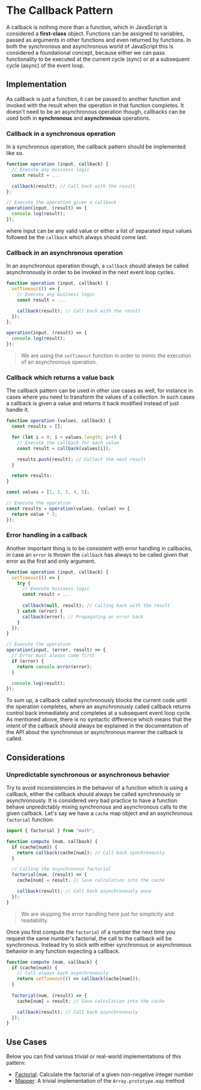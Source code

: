 # The Callback Pattern

A callback is nothing more than a function, which in JavaScript is considered a **first-class** object. Functions can be assigned to variables, passed as arguments in other functions and even returned by functions. In both the synchronous and asynchronous world of JavaScript this is considered a foundational concept, because either we can pass functionality to be executed at the current cycle (sync) or at a subsequent cycle (async) of the event loop.

## Implementation

As callback is just a function, it can be passed to another function and invoked with the result when the operation in that function completes. It doesn't need to be an asynchronous operation though, callbacks can be used both in **synchronous** and **asynchronous** operations.

### Callback in a synchronous operation

In a synchronous operation, the callback pattern should be implemented like so.

```javascript
function operation (input, callback) {
  // Execute any business logic
  const result = ...

  callback(result); // Call back with the result
};

// Execute the operation given a callback
operation(input, (result) => {
  console.log(result);
});
```

where input can be any valid value or either a list of separated input values followed be the `callback` which always should come last.

### Callback in an asynchronous operation

In an asynchronous operation though, a `callback` should always be called asynchronously in order to be invoked in the next event loop cycles.

```javascript
function operation (input, callback) {
  setTimeout(() => {
    // Execute any business logic
    const result = ...

    callback(result); // Call back with the result
  });
};

operation(input, (result) => {
  console.log(result);
});
```

> We are using the `setTimeout` function in order to mimic the execution of an asynchronous operation.

### Callback which returns a value back

The callback pattern can be used in other use cases as well, for instance in cases where you need to transform the values of a collection. In such cases a callback is given a value and returns it back modified instead of just handle it.

```javascript
function operation (values, callback) {
  const results = [];

  for (let i = 0; i < values.length; i++) {
    // Execute the callback for each value
    const result = callback(values[i]);

    results.push(result); // Collect the next result
  }

  return results;
}

const values = [1, 2, 3, 4, 5];

// Execute the operation
const results = operation(values, (value) => {
  return value * 2;
});
```

### Error handling in a callback

Another important thing is to be consistent with error handling in callbacks, in case an `error` is thrown the `callback` has always to be called given that error as the first and only argument.

```javascript
function operation (input, callback) {
  setTimeout(() => {
    try {
      // Execute business logic
      const result = ...
      
      callback(null, result); // Calling back with the result
    } catch (error) {
      callback(error); // Propagating an error back
    }
  });
}

// Execute the operation
operation(input, (error, result) => {
  // Error must always come first
  if (error) {
    return console.error(error);
  }

  console.log(result);
});
```

To sum up, a callback called synchronously blocks the current code until the operation completes, where an asynchronously called callback returns control back immediately and completes at a subsequent event loop cycle. As mentioned above, there is no syntactic difference which means that the intent of the callback should always be explained in the documentation of the API about the synchronous or asynchronous manner the callback is called.

## Considerations

### Unpredictable synchronous or asynchronous behavior

Try to avoid inconsistencies in the behavior of a function which is using a callback, either the callback should always be called synchronously or asynchronously. It is considered very bad practice to have a function behave unpredictably mixing synchronous and asynchronous calls to the given callback. Let's say we have a `cache` map object and an asynchronous `factorial` function:

```javascript
import { factorial } from "math";

function compute (num, callback) {
  if (cache[num]) {
    return callback(cache[num]); // Call back synchronously
  }

  // Calling the asynchronous factorial
  factorial(num, (result) => {
    cache[num] = result; // Save calculation into the cache

    callback(result); // Call back asynchronously once
  });
}
```

> We are skipping the error handling here just for simplicity and readability.

Once you first compute the `factorial` of a number the next time you request the same number's factorial, the call to the callback will be synchronous. Instead try to stick with either synchronous or asynchronous behavior in any function expecting a callback.

```javascript
function compute (num, callback) {
  if (cache[num]) {
    // Call always back asynchronously
    return setTimeout(() => callback(cache[num]));
  }
  
  factorial(num, (result) => {
    cache[num] = result; // Save calculation into the cache

    callback(result); // Call back asynchronously
  });
}
```

## Use Cases

Below you can find various trivial or real-world implementations of this pattern:

* [Factorial](factorial.js): Calculate the factorial of a given non-negative integer number
* [Mapper](mapper.js): A trivial implementation of the `Array.prototype.map` method